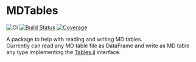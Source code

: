 # MDTables

![CI](https://github.com/TheRoniOne/MDTables.jl/workflows/CI/badge.svg)
[![Build Status](https://ci.appveyor.com/api/projects/status/github/TheRoniOne/MDTables.jl?svg=true)](https://ci.appveyor.com/project/TheRoniOne/MDTables-jl)
[![Coverage](https://codecov.io/gh/TheRoniOne/MDTables.jl/branch/master/graph/badge.svg)](https://codecov.io/gh/TheRoniOne/MDTables.jl)

A package to help with reading and writing MD tables.
<br>
Currently can read any MD table file as DataFrame and write as MD table any type implementing the [Tables.jl](https://github.com/JuliaData/Tables.jl) interface.
